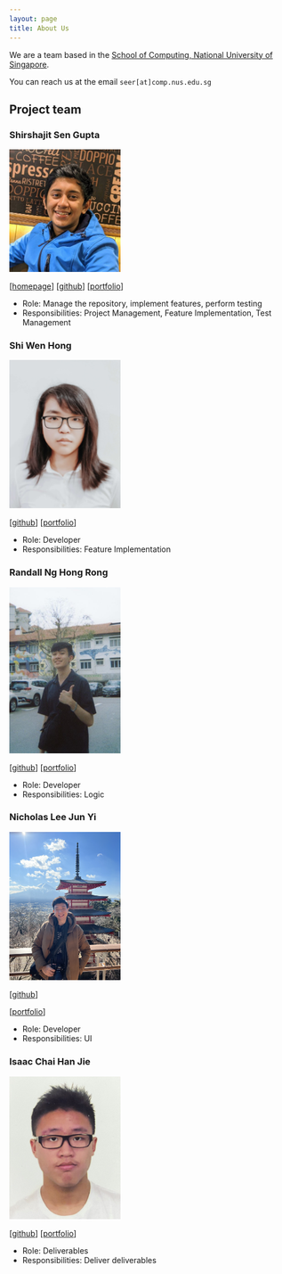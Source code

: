 ```yaml
---
layout: page
title: About Us
---
```


We are a team based in the [School of Computing, National University of Singapore](http://www.comp.nus.edu.sg).

You can reach us at the email `seer[at]comp.nus.edu.sg`

## Project team

### Shirshajit Sen Gupta

<img src="images/shirsho-12.png" width="200px">

[[homepage](https://shirsho-12.github.io)]
[[github](https://github.com/shirsho-12)]
[[portfolio](team/gitsac.md)]

* Role: Manage the repository, implement features, perform testing
* Responsibilities: Project Management, Feature Implementation, Test Management

### Shi Wen Hong

<img src="images/jinbesan.png" width="200px">

[[github](http://github.com/jinbesan)]
[[portfolio](team/gitsac.md)]

* Role: Developer
* Responsibilities: Feature Implementation

### Randall Ng Hong Rong

<img src="images/randallnhr.png" width="200px">

[[github](http://github.com/randallnhr)] 
[[portfolio](team/randallnhr.md)]

* Role: Developer
* Responsibilities: Logic 

### Nicholas Lee Jun Yi

<img src="images/nicleejy.png" width="200px">

[[github](http://github.com/nicleejy)]

[[portfolio](team/nicleejy.md)]

* Role: Developer
* Responsibilities: UI

### Isaac Chai Han Jie

<img src="images/gitsac.png" width="200px">

[[github](http://github.com/gitsac)]
[[portfolio](team/gitsac.md)]

* Role: Deliverables
* Responsibilities: Deliver deliverables

